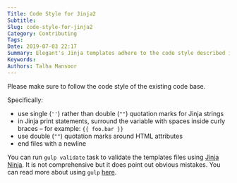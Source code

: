 ```yaml
---
Title: Code Style for Jinja2
Subtitle:
Slug: code-style-for-jinja2
Category: Contributing
Tags:
Date: 2019-07-03 22:17
Summary: Elegant's Jinja templates adhere to the code style described in this article.
Keywords:
Authors: Talha Mansoor
---
```


Please make sure to follow the code style of the existing code base.

Specifically:

- use single (`''`) rather than double (`""`) quotation marks for Jinja strings
- in Jinja print statements, surround the variable with spaces inside curly braces – for example: `{{ foo.bar }}`
- use double (`""`) quotation marks around HTML attributes
- end files with a newline

You can run `gulp validate` task to validate the templates files using [Jinja Ninja](https://github.com/ramonsaraiva/jinjaninja).
It is not comprehensive but it does point out obvious mistakes. You can read more about using `gulp` [here]({filename}./live-reload-gulp.md).
